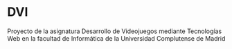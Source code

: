 # DVI
Proyecto de la asignatura Desarrollo de Videojuegos mediante Tecnologías Web en la facultad de Informática de la Universidad Complutense de Madrid
